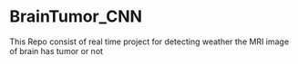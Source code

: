 # BrainTumor_CNN
This Repo consist of real time project for detecting weather the MRI image of brain has tumor or not
